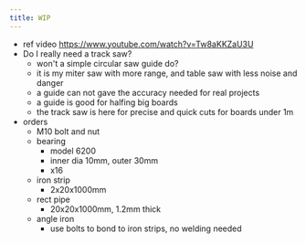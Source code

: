 ```yaml
---
title: WIP
---
```

- ref video https://www.youtube.com/watch?v=Tw8aKKZaU3U
- Do I really need a track saw?
  - won't a simple circular saw guide do?
  - it is my miter saw with more range, and table saw with less noise and danger
  - a guide can not gave the accuracy needed for real projects
  - a guide is good for halfing big boards
  - the track saw is here for precise and quick cuts for boards under 1m
- orders
  - M10 bolt and nut
  - bearing 
    - model 6200
    - inner dia 10mm, outer 30mm
    - x16
  - iron strip
    - 2x20x1000mm
  - rect pipe
    - 20x20x1000mm, 1.2mm thick
  - angle iron
    - use bolts to bond to iron strips, no welding needed